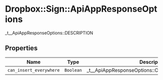 # Dropbox::Sign::ApiAppResponseOptions

_t__ApiAppResponseOptions::DESCRIPTION

## Properties

| Name | Type | Description | Notes |
| ---- | ---- | ----------- | ----- |
| `can_insert_everywhere` | ```Boolean``` |  _t__ApiAppResponseOptions::CAN_INSERT_EVERYWHERE  |  |

